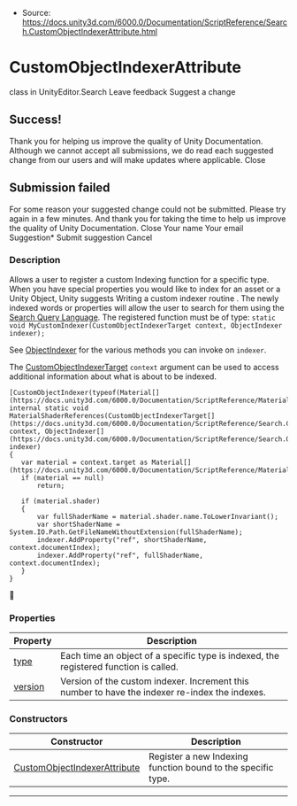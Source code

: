 * Source: https://docs.unity3d.com/6000.0/Documentation/ScriptReference/Search.CustomObjectIndexerAttribute.html

# CustomObjectIndexerAttribute
class in UnityEditor.Search
Leave feedback
Suggest a change
## Success!
Thank you for helping us improve the quality of Unity Documentation. Although we cannot accept all submissions, we do read each suggested change from our users and will make updates where applicable.
Close
## Submission failed
For some reason your suggested change could not be submitted. Please <a>try again</a> in a few minutes. And thank you for taking the time to help us improve the quality of Unity Documentation.
Close
Your name Your email Suggestion* Submit suggestion
Cancel
### Description
Allows a user to register a custom Indexing function for a specific type.
When you have special properties you would like to index for an asset or a Unity Object, Unity suggests Writing a custom indexer routine . The newly indexed words or properties will allow the user to search for them using the [Search Query Language](https://docs.unity3d.com/6000.0/Documentation/ScriptReference/Search.QueryEngine.html). The registered function must be of type: `static void MyCustomIndexer(CustomObjectIndexerTarget context, ObjectIndexer indexer);`  
  
See [ObjectIndexer](https://docs.unity3d.com/6000.0/Documentation/ScriptReference/Search.ObjectIndexer.html) for the various methods you can invoke on `indexer`.  
  
The [CustomObjectIndexerTarget](https://docs.unity3d.com/6000.0/Documentation/ScriptReference/Search.CustomObjectIndexerTarget.html) `context` argument can be used to access additional information about what is about to be indexed. 
```
[CustomObjectIndexer(typeof(Material[](https://docs.unity3d.com/6000.0/Documentation/ScriptReference/Material.html)))]
internal static void MaterialShaderReferences(CustomObjectIndexerTarget[](https://docs.unity3d.com/6000.0/Documentation/ScriptReference/Search.CustomObjectIndexerTarget.html) context, ObjectIndexer[](https://docs.unity3d.com/6000.0/Documentation/ScriptReference/Search.ObjectIndexer.html) indexer)
{
   var material = context.target as Material[](https://docs.unity3d.com/6000.0/Documentation/ScriptReference/Material.html);
   if (material == null)
       return;  
  
   if (material.shader)
   {
       var fullShaderName = material.shader.name.ToLowerInvariant();
       var shortShaderName = System.IO.Path.GetFileNameWithoutExtension(fullShaderName);
       indexer.AddProperty("ref", shortShaderName, context.documentIndex);
       indexer.AddProperty("ref", fullShaderName, context.documentIndex);
   }
}
```

### Properties
Property | Description  
---|---  
[type](https://docs.unity3d.com/6000.0/Documentation/ScriptReference/Search.CustomObjectIndexerAttribute-type.html) | Each time an object of a specific type is indexed, the registered function is called.  
[version](https://docs.unity3d.com/6000.0/Documentation/ScriptReference/Search.CustomObjectIndexerAttribute-version.html) | Version of the custom indexer. Increment this number to have the indexer re-index the indexes.  
### Constructors
Constructor | Description  
---|---  
[CustomObjectIndexerAttribute](https://docs.unity3d.com/6000.0/Documentation/ScriptReference/Search.CustomObjectIndexerAttribute-ctor.html) | Register a new Indexing function bound to the specific type.  
* * *
